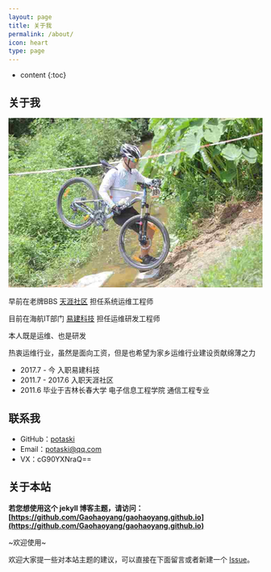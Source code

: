 ```yaml
---
layout: page
title: 关于我
permalink: /about/
icon: heart
type: page
---
```


* content
{:toc}

## 关于我

<img src="/img/me.jpg">

早前在老牌BBS <a href="http://www.tianya.cn">天涯社区</a> 担任系统运维工程师

目前在海航IT部门 <a href="http://www.eking-tech.com">易建科技</a> 担任运维研发工程师

本人既是运维、也是研发

热衷运维行业，虽然是面向工资，但是也希望为家乡运维行业建设贡献绵薄之力

* 2017.7 - 今 入职易建科技
* 2011.7 - 2017.6 入职天涯社区
* 2011.6 毕业于吉林长春大学 电子信息工程学院 通信工程专业

## 联系我

* GitHub：[potaski](https://github.com/potaski)
* Email：potaski@qq.com
* VX：cG90YXNraQ==

## 关于本站

**若您想使用这个 jekyll 博客主题，请访问：[https://github.com/Gaohaoyang/gaohaoyang.github.io](https://github.com/Gaohaoyang/gaohaoyang.github.io)**

~欢迎使用~

欢迎大家提一些对本站主题的建议，可以直接在下面留言或者新建一个 [Issue](https://github.com/Gaohaoyang/gaohaoyang.github.io/issues)。
